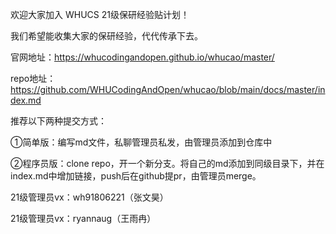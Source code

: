 欢迎大家加入 WHUCS 21级保研经验贴计划！

我们希望能收集大家的保研经验，代代传承下去。

官网地址：https://whucodingandopen.github.io/whucao/master/

repo地址：https://github.com/WHUCodingAndOpen/whucao/blob/main/docs/master/index.md

推荐以下两种提交方式：

①简单版：编写md文件，私聊管理员私发，由管理员添加到仓库中

②程序员版：clone repo，开一个新分支。将自己的md添加到同级目录下，并在index.md中增加链接，push后在github提pr，由管理员merge。


21级管理员vx：wh91806221（张文昊）

21级管理员vx：ryannaug（王雨冉）